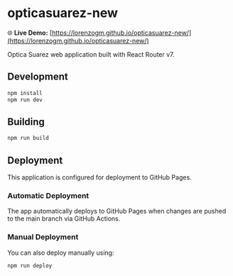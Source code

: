 # opticasuarez-new

🌐 **Live Demo:** [https://lorenzogm.github.io/opticasuarez-new/](https://lorenzogm.github.io/opticasuarez-new/)

Optica Suarez web application built with React Router v7.

## Development

```bash
npm install
npm run dev
```

## Building

```bash
npm run build
```

## Deployment

This application is configured for deployment to GitHub Pages.

### Automatic Deployment

The app automatically deploys to GitHub Pages when changes are pushed to the main branch via GitHub Actions.

### Manual Deployment

You can also deploy manually using:

```bash
npm run deploy
```
